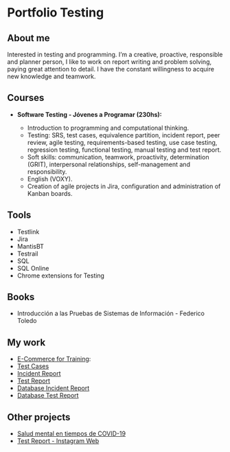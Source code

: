 # Portfolio Testing
## About me
Interested in testing and programming. I’m a creative, proactive, responsible and planner person, I like to work on report writing and problem solving, paying great attention to detail. I have the constant willingness to acquire new knowledge and teamwork.

## Courses 
* **Software Testing - Jóvenes a Programar (230hs):**

  * Introduction to programming and computational thinking.
  * Testing: SRS, test cases, equivalence partition, incident report, peer review, agile testing, requirements-based testing, use case testing, regression testing, functional testing, manual testing and test report.
  * Soft skills: communication, teamwork, proactivity, determination (GRIT), interpersonal relationships, self-management and responsibility.
  * English (VOXY).
  * Creation of agile projects in Jira, configuration and administration of Kanban boards.
  
## Tools 

* Testlink
* Jira
* MantisBT
* Testrail
* SQL
* SQL Online
* Chrome extensions for Testing

## Books
* Introducción a las Pruebas de Sistemas de Información - Federico Toledo

## My work

  * [E-Commerce for Training](https://japceibal.github.io/e-mercado-TESTING/index.html):
  * [Test Cases](https://docs.google.com/spreadsheets/d/1kHCI2WKKCuKaErIMvwpA6bzfNq4AK_T1/edit?usp=sharing&ouid=111567554981086059412&rtpof=true&sd=true)
  * [Incident Report](https://docs.google.com/spreadsheets/d/1eImLlSWND2l7o4t9lrj5HUJYlw8wOtnD/edit?usp=sharing&ouid=111567554981086059412&rtpof=true&sd=true)
  * [Test Report](https://docs.google.com/document/d/1DokT4EJfiCDkdYNQk-b4OXAcOmYfQf0r/edit?usp=sharing&ouid=111567554981086059412&rtpof=true&sd=true)
  * [Database Incident Report](https://docs.google.com/spreadsheets/d/1GASDbjMd_s0dXMkB_OMVMQ9gHRgM8lWZ/edit?usp=sharing&ouid=111567554981086059412&rtpof=true&sd=true)
  * [Database Test Report](https://docs.google.com/document/d/1ugu8HjGCKNfkmCV1ybZu5r8N3BFfrkdS/edit?usp=sharing&ouid=111567554981086059412&rtpof=true&sd=true)
 
 ## Other projects
 
  * [Salud mental en tiempos de COVID-19](https://docs.google.com/document/d/1PRnvuWAImKSNYe8COTNF2M1w9sZzNnji/edit?usp=sharing&ouid=111567554981086059412&rtpof=true&sd=true)
  * [Test Report - Instagram Web](https://drive.google.com/file/d/1uefg2cFynspkTriKzmg0GZeXH_FxQswu/view?usp=sharing)

